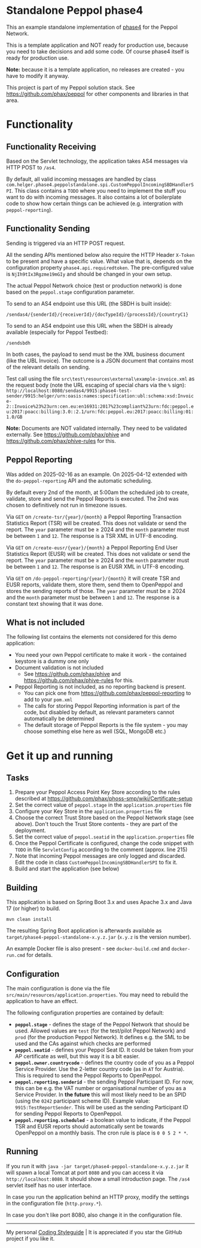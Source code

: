 # Standalone Peppol phase4

This an example standalone implementation of [phase4](https://github.com/phax/phase4) for the Peppol Network.

This is a template application and NOT ready for production use, because you need to take decisions and add some code.
Of course phase4 itself is ready for production use.

**Note:** because it is a template application, no releases are created - you have to modify it anyway.

This project is part of my Peppol solution stack. See https://github.com/phax/peppol for other components and libraries in that area.

# Functionality

## Functionality Receiving

Based on the Servlet technology, the application takes AS4 messages via HTTP POST to `/as4`.

By default, all valid incoming messages are handled by class `com.helger.phase4.peppolstandalone.spi.CustomPeppolIncomingSBDHandlerSPI`.
This class contains a `TODO` where you need to implement the stuff you want to do with incoming messages.
It also contains a lot of boilerplate code to show how certain things can be achieved (e.g. intergration with `peppol-reporting`).

## Functionality Sending

Sending is triggered via an HTTP POST request.

All the sending APIs mentioned below also require the HTTP Header `X-Token` to be present and have a specific value.
What value that is, depends on the configuration property `phase4.api.requiredtoken`.
The pre-configured value is `NjIh9tIx3Rgzme19mGIy` and should be changed in your own setup.

The actual Peppol Network choice (test or production network) is done based on the `peppol.stage` configuration parameter.

To send to an AS4 endpoint use this URL (the SBDH is built inside):
```
/sendas4/{senderId}/{receiverId}/{docTypeId}/{processId}/{countryC1}
```

To send to an AS4 endpoint use this URL when the SBDH is already available (especially for Peppol Testbed):
```
/sendsbdh
```

In both cases, the payload to send must be the XML business document (like the UBL Invoice).
The outcome is a JSON document that contains most of the relevant details on sending.

Test call using the file `src\test\resources\external\example-invoice.xml` as the request body (note the URL escaping of special chars via the `%` sign):
`http://localhost:8080/sendas4/9915:phase4-test-sender/9915:helger/urn:oasis:names:specification:ubl:schema:xsd:Invoice-2::Invoice%23%23urn:cen.eu:en16931:2017%23compliant%23urn:fdc:peppol.eu:2017:poacc:billing:3.0::2.1/urn:fdc:peppol.eu:2017:poacc:billing:01:1.0/GB`

**Note:** Documents are NOT validated internally. They need to be validated externally. See https://github.com/phax/phive and https://github.com/phax/phive-rules for this.

## Peppol Reporting

Was added on 2025-02-16 as an example. On 2025-04-12 extended with the `do-peppol-reporting` API and the automatic scheduling.

By default every 2nd of the month, at 5:00am the scheduled job to create, validate, store and send the Peppol Reports is executed. The 2nd was chosen to definitively not run in timezone issues. 

Via `GET` on `/create-tsr/{year}/{month}` a Peppol Reporting Transaction Statistics Report (TSR) will be created. This does not validate or send the report.
The `year` parameter must be &ge; 2024 and the `month` parameter must be between `1` and `12`.
The response is a TSR XML in UTF-8 encoding. 

Via `GET` on `/create-eusr/{year}/{month}` a Peppol Reporting End User Statistics Report (EUSR) will be created. This does not validate or send the report.
The `year` parameter must be &ge; 2024 and the `month` parameter must be between `1` and `12`.
The response is an EUSR XML in UTF-8 encoding. 

Via `GET` on `/do-peppol-reporting/{year}/{month}` it will create TSR and EUSR reports, validate them, store them, send them to OpenPeppol and stores the sending reports of those.
The `year` parameter must be &ge; 2024 and the `month` parameter must be between `1` and `12`.
The response is a constant text showing that it was done.


## What is not included

The following list contains the elements not considered for this demo application:

* You need your own Peppol certificate to make it work - the contained keystore is a dummy one only
* Document validation is not included
    * See https://github.com/phax/phive and https://github.com/phax/phive-rules for this.
* Peppol Reporting is not included, as no reporting backend is present.
    * You can pick one from https://github.com/phax/peppol-reporting to add to your `pom.xml`
    * The calls for storing Peppol Reporting information is part of the code, but disabled by default, as relevant parameters cannot automatically be determined
    * The default storage of Peppol Reports is the file system - you may choose something else here as well (SQL, MongoDB etc.)

# Get it up and running

## Tasks

1. Prepare your Peppol Access Point Key Store according to the rules described at https://github.com/phax/phoss-smp/wiki/Certificate-setup
1. Set the correct value of `peppol.stage` in the `application.properties` file
1. Configure your Key Store in the `application.properties` file
1. Choose the correct Trust Store based on the Peppol Network stage (see above). Don't touch the Trust Store contents - they are part of the deployment.
1. Set the correct value of `peppol.seatid` in the `application.properties` file
1. Once the Peppol Certificate is configured, change the code snippet with `TODO` in file `ServletConfig` according to the comment (approx. line 215)
1. Note that incoming Peppol messages are only logged and discarded. Edit the code in class `CustomPeppolIncomingSBDHandlerSPI` to fix it.
1. Build and start the application (see below)

## Building

This application is based on Spring Boot 3.x and uses Apache 3.x and Java 17 (or higher) to build.

```
mvn clean install
```

The resulting Spring Boot application is afterwards available as `target/phase4-peppol-standalone-x.y.z.jar` (`x.y.z` is the version number).

An example Docker file is also present - see `docker-build.cmd` and `docker-run.cmd` for details.

## Configuration

The main configuration is done via the file `src/main/resources/application.properties`.
You may need to rebuild the application to have an effect.

The following configuration properties are contained by default:
* **`peppol.stage`** - defines the stage of the Peppol Network that should be used. Allowed values are `test` 
   (for the test/pilot Peppol Network) and `prod` (for the production Peppol Network). It defines e.g.
   the SML to be used and the CAs against which checks are performed
* **`peppol.seatid`** - defines your Peppol Seat ID. It could be taken from your AP certificate as well,
   but this way it is a bit easier.
* **`peppol.owner.countrycode`** - defines the country code of you as a Peppol Service Provider. Use the
   2-letter country code (as in `AT` for Austria). This is required to send the Peppol Reports to
   OpenPeppol.
* **`peppol.reporting.senderid`** - the sending Peppol Participant ID. For now, this can be e.g. the VAT
   number or organisational number of you as a Service Provider. In **the future** this will most likely need
   to be an SPID (using the `0242` participant scheme ID). Example value: `9915:TestReportSender`. This will be used
   as the sending Participant ID for sending Peppol Reports to OpenPeppol.
* **`peppol.reporting.scheduled`** - a boolean value to indicate, if the Peppol TSR and EUSR reports should
   automatically sent be towards OpenPeppol on a monthly basis. The cron rule is place is `0 0 5 2 * *`.

## Running

If you run it with `java -jar target/phase4-peppol-standalone-x.y.z.jar` it will spawn a local Tomcat at port `8080` and you can access it via `http://localhost:8080`.
It should show a small introduction page. The `/as4` servlet itself has no user interface.

In case you run the application behind an HTTP proxy, modify the settings in the configuration file (`http.proxy.*`).

In case you don't like port 8080, also change it in the configuration file.

---

My personal [Coding Styleguide](https://github.com/phax/meta/blob/master/CodingStyleguide.md) |
It is appreciated if you star the GitHub project if you like it.
